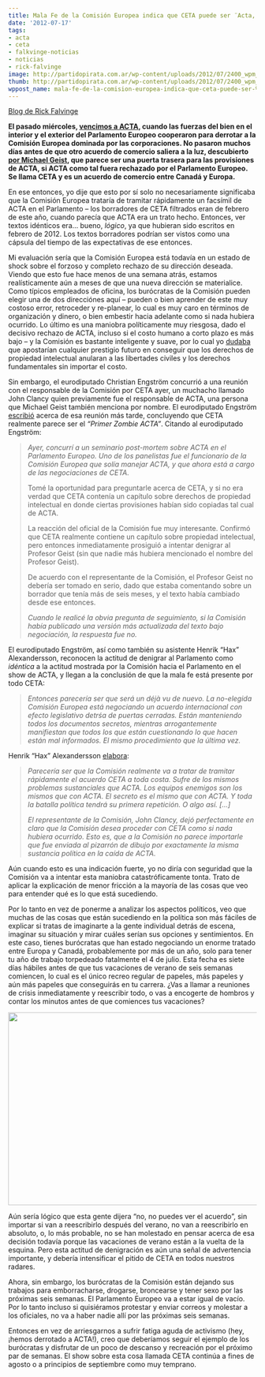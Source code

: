 ```yaml
---
title: Mala Fe de la Comisión Europea indica que CETA puede ser ¨Acta, Episodio II¨
date: '2012-07-17'
tags:
- acta
- ceta
- falkvinge-noticias
- noticias
- rick-falvinge
image: http://partidopirata.com.ar/wp-content/uploads/2012/07/2400_wpm_hires-646x363.jpg
thumb: http://partidopirata.com.ar/wp-content/uploads/2012/07/2400_wpm_hires-646x363-150x150.jpg
wppost_name: mala-fe-de-la-comision-europea-indica-que-ceta-puede-ser-%c2%a8acta-episodio-ii%c2%a8
---
```


<p class="intro"><a href="http://falkvinge.net" target="_blank">Blog de Rick Falvinge</a></p>
<p class="intro"><strong>El pasado miércoles, <a title="VICTORIA! ACTA Sufre Una Derrota Final y Humillante en el Parlamento Europeo" href="http://es.falkvinge.net/2012/07/04/victoria-acta-sufre-una-derrota-final-y-humillante-en-el-parlamento-europeo/">vencimos a ACTA</a>, cuando las fuerzas del bien en el interior y el exterior del Parlamento Europeo cooperaron para derrotar a la Comisión Europea dominada por las corporaciones. No pasaron muchos días antes de que otro acuerdo de comercio saliera a la luz, descubierto <a href="http://www.michaelgeist.ca/content/view/6580/135/">por Michael Geist</a>, que parece ser una puerta trasera para las provisiones de ACTA, si ACTA como tal fuera rechazado por el Parlamento Europeo. Se llama CETA y es un acuerdo de comercio entre Canadá y Europa.</strong></p>
En ese entonces, yo dije que esto por sí solo no necesariamente significaba que la Comisión Europea trataría de tramitar rápidamente un facsímil de ACTA en el Parlamento – los borradores de CETA filtrados eran de febrero de este año, cuando parecía que ACTA era un trato hecho. Entonces, ver textos idénticos era… bueno, <em>lógico</em>, ya que hubieran sido escritos en febrero de 2012. Los textos borradores podrían ser vistos como una cápsula del tiempo de las expectativas de ese entonces.

Mi evaluación sería que la Comisión Europea está todavía en un estado de shock sobre el forzoso y completo rechazo de su dirección deseada. Viendo que esto fue hace menos de una semana atrás, estamos realísticamente aún a meses de que una nueva dirección se materialice. Como típicos empleados de oficina, los burócratas de la Comisión pueden elegir una de dos direcciónes aquí – pueden o bien aprender de este muy costoso error, retroceder y re-planear, lo cual es muy caro en términos de organización y dinero, o bien embestir hacia adelante como si nada hubiera ocurrido. Lo último es una maniobra políticamente muy riesgosa, dado el decisivo rechazo de ACTA, incluso si el costo humano a corto plazo es más bajo – y la Comisión es bastante inteligente y suave, por lo cual yo <a title="La Alarma por CETA Parece Ser Prematura" href="http://es.falkvinge.net/2012/07/10/la-alarma-por-ceta-parece-ser-prematura/">dudaba</a> que apostarían cualquier prestigio futuro en conseguir que los derechos de propiedad intelectual anularan a las libertades civiles y los derechos fundamentales sin importar el costo.

Sin embargo, el eurodiputado Christian Engström concurrió a una reunión con el responsable de la Comisión por CETA ayer, un muchacho llamado John Clancy quien previamente fue el responsable de ACTA, una persona que Michael Geist también menciona por nombre. El eurodiputado Engström <a href="http://christianengstrom.wordpress.com/2012/07/12/introducing-ceta-the-acta-zombie/">escribió</a> acerca de esa reunión más tarde, concluyendo que CETA realmente parece ser el <em>“Primer Zombie ACTA”</em>. Citando al eurodiputado Engström:
<blockquote><em>Ayer, concurrí a un seminario post-mortem sobre ACTA en el Parlamento Europeo. Uno de los panelistas fue el funcionario de la Comisión Europea que solía manejar ACTA, y que ahora está a cargo de las negociaciones de CETA.</em>

Tomé la oportunidad para preguntarle acerca de CETA, y si no era verdad que CETA contenía un capítulo sobre derechos de propiedad intelectual en donde ciertas provisiones habían sido copiadas tal cual de ACTA.

La reacción del oficial de la Comisión fue muy interesante. Confirmó que CETA realmente contiene un capítulo sobre propiedad intelectual, pero entonces inmediatamente prosiguió a intentar denigrar al Profesor Geist (sin que nadie más hubiera mencionado el nombre del Profesor Geist).

De acuerdo con el representante de la Comisión, el Profesor Geist no debería ser tomado en serio, dado que estaba comentando sobre un borrador que tenía más de seis meses, y el texto había cambiado desde ese entonces.

<em>Cuando le realicé la obvia pregunta de seguimiento, si la Comisión había publicado una versión más actualizada del texto bajo negociación, la respuesta fue no.</em></blockquote>
El eurodiputado Engström, así como también su asistente Henrik “Hax” Alexandersson, reconocen la actitud de denigrar al Parlamento como <em>idéntica</em> a la actitud mostrada por la Comisión hacia el Parlamento en el show de ACTA, y llegan a la conclusión de que la mala fe está presente por todo CETA:
<blockquote><em>Entonces parecería ser que será un déjà vu de nuevo. La no-elegida Comisión Europea está negociando un acuerdo internacional con efecto legislativo detrśa de puertas cerradas. Están manteniendo todos los documentos secretos, mientras arrogantemente manifiestan que todos los que están cuestionando lo que hacen están mal informados. El mismo procedimiento que la última vez.</em></blockquote>
Henrik “Hax” Alexandersson <a href="http://henrikalexandersson.blogspot.se/2012/07/jo-det-lar-bli-fight-om-ceta-acta2.html">elabora</a>:
<blockquote><em>Parecería ser que la Comisión realmente va a tratar de tramitar rápidamente el acuerdo CETA a toda costa. Sufre de los mismos problemas sustanciales que ACTA. Los equipos enemigos son los mismos que con ACTA. El secreto es el mismo que con ACTA. Y toda la batalla política tendrá su primera repetición. O algo así. [...]</em>

<em> </em><em>El representante de la Comisión, John Clancy, dejó perfectamente en claro que la Comisión desea proceder con CETA como si nada hubiera ocurrido. Esto es, que a la Comisión no parece importarle que fue enviada al pizarrón de dibujo por exactamente la misma sustancia política en la caída de ACTA.</em></blockquote>
Aún cuando esto es una indicación fuerte, yo no diría con seguridad que la Comisión va a intentar esta maniobra catastróficamente tonta. Trato de aplicar la explicación de menor fricción a la mayoría de las cosas que veo para entender qué es lo que está sucediendo.

Por lo tanto en vez de ponerme a analizar los aspectos políticos, veo que muchas de las cosas que están sucediendo en la política son más fáciles de explicar si tratas de imaginarte a la gente individual detrás de escena, imaginar su situación y mirar cuáles serían sus opciones y sentimientos. En este caso, tienes burócratas que han estado negociando un enorme tratado entre Europa y Canadá, probablemente por más de un año, solo para tener tu año de trabajo torpedeado fatalmente el 4 de julio. Esta fecha es siete días hábiles antes de que tus vacaciones de verano de seis semanas comiencen, lo cual es el único recreo regular de papeles, más papeles y aún más papeles que conseguirás en tu carrera. ¿Vas a llamar a reuniones de crisis inmediatamente y reescribir todo, o vas a encogerte de hombros y contar los minutos antes de que comiences tus vacaciones?

<img class="size-full wp-image-13100" src="http://falkvinge.net/wp-content/uploads/2012/07/office-worker-fuck-everything-animation.gif" alt="" width="621" height="391" />

Aún sería lógico que esta gente dijera “no, no puedes ver el acuerdo”, sin importar si van a reescribirlo después del verano, no van a reescribirlo en absoluto, o, lo más probable, no se han molestado en pensar acerca de esa decisión todavía porque las vacaciones de verano están a la vuelta de la esquina. Pero esta actitud de denigración es aún una señal de advertencia importante, y debería intensificar el pitido de CETA en todos nuestros radares.

Ahora, sin embargo, los burócratas de la Comisión están dejando sus trabajos para emborracharse, drogarse, broncearse y tener sexo por las próximas seis semanas. El Parlamento Europeo va a estar igual de vacío. Por lo tanto incluso si quisiéramos protestar y enviar correos y molestar a los oficiales, no va a haber nadie allí por las próximas seis semanas.

Entonces en vez de arriesgarnos a sufrir fatiga aguda de activismo (hey, ¡hemos derrotado a ACTA!), creo que deberíamos seguir el ejemplo de los burócratas y disfrutar de un poco de descanso y recreación por el próximo par de semanas. El show sobre esta cosa llamada CETA continúa a fines de agosto o a principios de septiembre como muy temprano.
